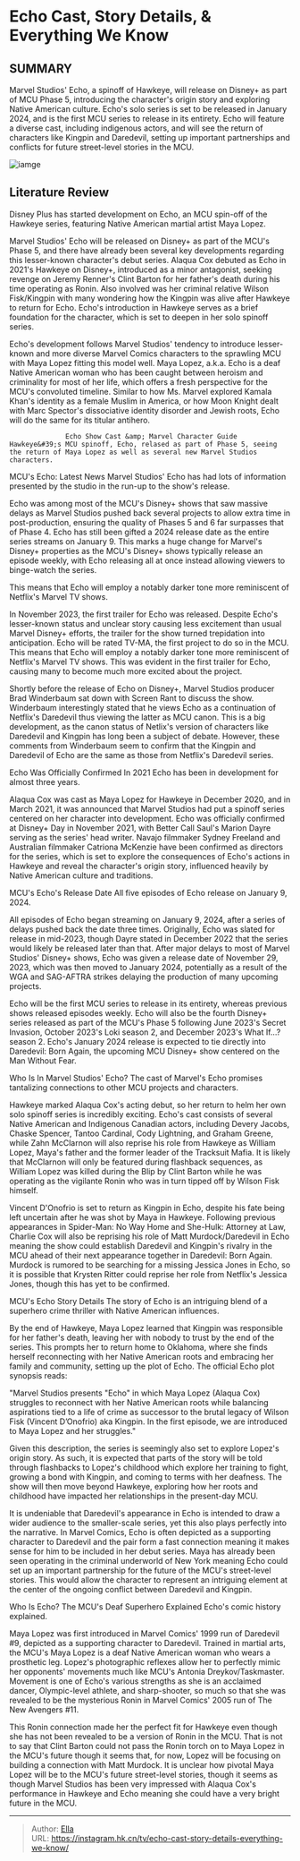 # Echo Cast, Story Details, &amp; Everything We Know


## SUMMARY 



  Marvel Studios&#39; Echo, a spinoff of Hawkeye, will release on Disney&#43; as part of MCU Phase 5, introducing the character&#39;s origin story and exploring Native American culture.   Echo&#39;s solo series is set to be released in January 2024, and is the first MCU series to release in its entirety.   Echo will feature a diverse cast, including indigenous actors, and will see the return of characters like Kingpin and Daredevil, setting up important partnerships and conflicts for future street-level stories in the MCU.  

![iamge](https://static1.srcdn.com/wordpress/wp-content/uploads/2024/01/echo-kingpin-daredevil-mcu.jpg)

## Literature Review
Disney Plus has started development on Echo, an MCU spin-off of the Hawkeye series, featuring Native American martial artist Maya Lopez.




Marvel Studios&#39; Echo will be released on Disney&#43; as part of the MCU&#39;s Phase 5, and there have already been several key developments regarding this lesser-known character&#39;s debut series. Alaqua Cox debuted as Echo in 2021&#39;s Hawkeye on Disney&#43;, introduced as a minor antagonist, seeking revenge on Jeremy Renner&#39;s Clint Barton for her father&#39;s death during his time operating as Ronin. Also involved was her criminal relative Wilson Fisk/Kingpin with many wondering how the Kingpin was alive after Hawkeye to return for Echo. Echo&#39;s introduction in Hawkeye serves as a brief foundation for the character, which is set to deepen in her solo spinoff series.




Echo&#39;s development follows Marvel Studios&#39; tendency to introduce lesser-known and more diverse Marvel Comics characters to the sprawling MCU with Maya Lopez fitting this model well. Maya Lopez, a.k.a. Echo is a deaf Native American woman who has been caught between heroism and criminality for most of her life, which offers a fresh perspective for the MCU&#39;s convoluted timeline. Similar to how Ms. Marvel explored Kamala Khan&#39;s identity as a female Muslim in America, or how Moon Knight dealt with Marc Spector&#39;s dissociative identity disorder and Jewish roots, Echo will do the same for its titular antihero.

                  Echo Show Cast &amp; Marvel Character Guide   Hawkeye&#39;s MCU spinoff, Echo, relased as part of Phase 5, seeing the return of Maya Lopez as well as several new Marvel Studios characters.    


 MCU&#39;s Echo: Latest News 
Marvel Studios&#39; Echo has had lots of information presented by the studio in the run-up to the show&#39;s release.
          




Echo was among most of the MCU&#39;s Disney&#43; shows that saw massive delays as Marvel Studios pushed back several projects to allow extra time in post-production, ensuring the quality of Phases 5 and 6 far surpasses that of Phase 4. Echo has still been gifted a 2024 release date as the entire series streams on January 9. This marks a huge change for Marvel&#39;s Disney&#43; properties as the MCU&#39;s Disney&#43; shows typically release an episode weekly, with Echo releasing all at once instead allowing viewers to binge-watch the series.



This means that Echo will employ a notably darker tone more reminiscent of Netflix&#39;s Marvel TV shows.




In November 2023, the first trailer for Echo was released. Despite Echo&#39;s lesser-known status and unclear story causing less excitement than usual Marvel Disney&#43; efforts, the trailer for the show turned trepidation into anticipation. Echo will be rated TV-MA, the first project to do so in the MCU. This means that Echo will employ a notably darker tone more reminiscent of Netflix&#39;s Marvel TV shows. This was evident in the first trailer for Echo, causing many to become much more excited about the project.




Shortly before the release of Echo on Disney&#43;, Marvel Studios producer Brad Winderbaum sat down with Screen Rant to discuss the show. Winderbaum interestingly stated that he views Echo as a continuation of Netflix&#39;s Daredevil thus viewing the latter as MCU canon. This is a big development, as the canon status of Netlix&#39;s version of characters like Daredevil and Kingpin has long been a subject of debate. However, these comments from Winderbaum seem to confirm that the Kingpin and Daredevil of Echo are the same as those from Netflix&#39;s Daredevil series.



 Echo Was Officially Confirmed In 2021 
Echo has been in development for almost three years.
          

Alaqua Cox was cast as Maya Lopez for Hawkeye in December 2020, and in March 2021, it was announced that Marvel Studios had put a spinoff series centered on her character into development. Echo was officially confirmed at Disney&#43; Day in November 2021, with Better Call Saul&#39;s Marion Dayre serving as the series&#39; head writer. Navajo filmmaker Sydney Freeland and Australian filmmaker Catriona McKenzie have been confirmed as directors for the series, which is set to explore the consequences of Echo&#39;s actions in Hawkeye and reveal the character&#39;s origin story, influenced heavily by Native American culture and traditions.






 MCU&#39;s Echo&#39;s Release Date 
All five episodes of Echo release on January 9, 2024.
          

All episodes of Echo began streaming on January 9, 2024, after a series of delays pushed back the date three times. Originally, Echo was slated for release in mid-2023, though Dayre stated in December 2022 that the series would likely be released later than that. After major delays to most of Marvel Studios&#39; Disney&#43; shows, Echo was given a release date of November 29, 2023, which was then moved to January 2024, potentially as a result of the WGA and SAG-AFTRA strikes delaying the production of many upcoming projects.

Echo will be the first MCU series to release in its entirety, whereas previous shows released episodes weekly. Echo will also be the fourth Disney&#43; series released as part of the MCU&#39;s Phase 5 following June 2023&#39;s Secret Invasion, October 2023&#39;s Loki season 2, and December 2023&#39;s What If...? season 2. Echo&#39;s January 2024 release is expected to tie directly into Daredevil: Born Again, the upcoming MCU Disney&#43; show centered on the Man Without Fear.






 Who Is In Marvel Studios&#39; Echo? 
The cast of Marvel&#39;s Echo promises tantalizing connections to other MCU projects and characters.
          

Hawkeye marked Alaqua Cox&#39;s acting debut, so her return to helm her own solo spinoff series is incredibly exciting. Echo&#39;s cast consists of several Native American and Indigenous Canadian actors, including Devery Jacobs, Chaske Spencer, Tantoo Cardinal, Cody Lightning, and Graham Greene, while Zahn McClarnon will also reprise his role from Hawkeye as William Lopez, Maya&#39;s father and the former leader of the Tracksuit Mafia. It is likely that McClarnon will only be featured during flashback sequences, as William Lopez was killed during the Blip by Clint Barton while he was operating as the vigilante Ronin who was in turn tipped off by Wilson Fisk himself.

Vincent D&#39;Onofrio is set to return as Kingpin in Echo, despite his fate being left uncertain after he was shot by Maya in Hawkeye. Following previous appearances in Spider-Man: No Way Home and She-Hulk: Attorney at Law, Charlie Cox will also be reprising his role of Matt Murdock/Daredevil in Echo meaning the show could establish Daredevil and Kingpin&#39;s rivalry in the MCU ahead of their next appearance together in Daredevil: Born Again. Murdock is rumored to be searching for a missing Jessica Jones in Echo, so it is possible that Krysten Ritter could reprise her role from Netflix&#39;s Jessica Jones, though this has yet to be confirmed.






 MCU&#39;s Echo Story Details 
The story of Echo is an intriguing blend of a superhero crime thriller with Native American influences.
          

By the end of Hawkeye, Maya Lopez learned that Kingpin was responsible for her father&#39;s death, leaving her with nobody to trust by the end of the series. This prompts her to return home to Oklahoma, where she finds herself reconnecting with her Native American roots and embracing her family and community, setting up the plot of Echo. The official Echo plot synopsis reads:


&#34;Marvel Studios presents &#34;Echo&#34; in which Maya Lopez (Alaqua Cox) struggles to reconnect with her Native American roots while balancing aspirations tied to a life of crime as successor to the brutal legacy of Wilson Fisk (Vincent D’Onofrio) aka Kingpin. In the first episode, we are introduced to Maya Lopez and her struggles.&#34;


Given this description, the series is seemingly also set to explore Lopez&#39;s origin story. As such, it is expected that parts of the story will be told through flashbacks to Lopez&#39;s childhood which explore her training to fight, growing a bond with Kingpin, and coming to terms with her deafness. The show will then move beyond Hawkeye, exploring how her roots and childhood have impacted her relationships in the present-day MCU.




It is undeniable that Daredevil&#39;s appearance in Echo is intended to draw a wider audience to the smaller-scale series, yet this also plays perfectly into the narrative. In Marvel Comics, Echo is often depicted as a supporting character to Daredevil and the pair form a fast connection meaning it makes sense for him to be included in her debut series. Maya has already been seen operating in the criminal underworld of New York meaning Echo could set up an important partnership for the future of the MCU&#39;s street-level stories. This would allow the character to represent an intriguing element at the center of the ongoing conflict between Daredevil and Kingpin.



 Who Is Echo? The MCU&#39;s Deaf Superhero Explained 
 Echo&#39;s comic history explained.
          

Maya Lopez was first introduced in Marvel Comics&#39; 1999 run of Daredevil #9, depicted as a supporting character to Daredevil. Trained in martial arts, the MCU&#39;s Maya Lopez is a deaf Native American woman who wears a prosthetic leg. Lopez&#39;s photographic reflexes allow her to perfectly mimic her opponents&#39; movements much like MCU&#39;s Antonia Dreykov/Taskmaster. Movement is one of Echo&#39;s various strengths as she is an acclaimed dancer, Olympic-level athlete, and sharp-shooter, so much so that she was revealed to be the mysterious Ronin in Marvel Comics&#39; 2005 run of The New Avengers #11.




This Ronin connection made her the perfect fit for Hawkeye even though she has not been revealed to be a version of Ronin in the MCU. That is not to say that Clint Barton could not pass the Ronin torch on to Maya Lopez in the MCU&#39;s future though it seems that, for now, Lopez will be focusing on building a connection with Matt Murdock. It is unclear how pivotal Maya Lopez will be to the MCU&#39;s future street-level stories, though it seems as though Marvel Studios has been very impressed with Alaqua Cox&#39;s performance in Hawkeye and Echo meaning she could have a very bright future in the MCU.



---

> Author: [Ella](https://instagram.hk.cn/)  
> URL: https://instagram.hk.cn/tv/echo-cast-story-details-everything-we-know/  


